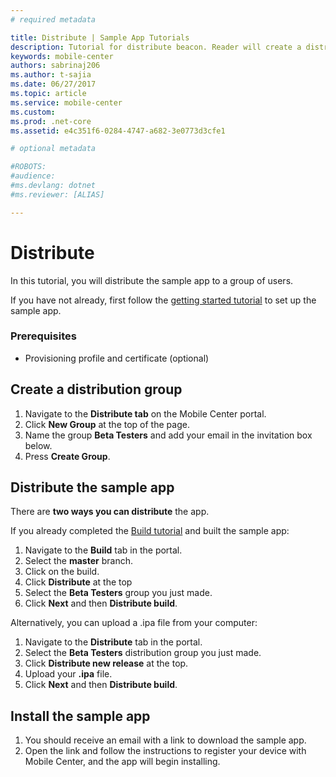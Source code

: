 ```yaml
---
# required metadata

title: Distribute | Sample App Tutorials
description: Tutorial for distribute beacon. Reader will create a distribution group and distribute the app to that group.
keywords: mobile-center
authors: sabrinaj206
ms.author: t-sajia
ms.date: 06/27/2017
ms.topic: article
ms.service: mobile-center
ms.custom:
ms.prod: .net-core
ms.assetid: e4c351f6-0284-4747-a682-3e0773d3cfe1

# optional metadata

#ROBOTS:
#audience:
#ms.devlang: dotnet
#ms.reviewer: [ALIAS]

---
```


# Distribute
In this tutorial, you will distribute the sample app to a group of users.

If you have not already, first follow the [getting started tutorial](/getting-started.md) to set up the sample app.


### Prerequisites
- Provisioning profile and certificate (optional)

## Create a distribution group
1. Navigate to the **Distribute tab** on the Mobile Center portal.
2. Click **New Group** at the top of the page.
3. Name the group **Beta Testers** and add your email in the invitation box below.
4. Press **Create Group**.

## Distribute the sample app
There are **two ways you can distribute** the app.

If you already completed the [Build tutorial](/build.md) and built the sample app:
1. Navigate to the **Build** tab in the portal.
2. Select the **master** branch.
3. Click on the build.
4. Click **Distribute** at the top
5. Select the **Beta Testers** group you just made.
6. Click **Next** and then **Distribute build**.

Alternatively, you can upload a .ipa file from your computer:
1. Navigate to the **Distribute** tab in the portal.
2. Select the **Beta Testers** distribution group you just made.
3. Click **Distribute new release** at the top.
4. Upload your **.ipa** file.
5. Click **Next** and then **Distribute build**.

## Install the sample app
1. You should receive an email with a link to download the sample app.
2. Open the link and follow the instructions to register your device with Mobile Center, and the app will begin installing.
